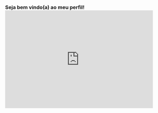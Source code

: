 ###  Seja bem vindo(a) ao meu perfil!  <iframe src="https://giphy.com/embed/l1KVcPPAkovp15Sne" width="480" height="320" frameBorder="0" class="giphy-embed" allowFullScreen>
<!--
**carol-mira/carol-mira** is a ✨ _special_ ✨ repository because its `README.md` (this file) appears on your GitHub profile.

Here are some ideas to get you started:

- 🔭 I’m currently working on ...
- 🌱 I’m currently learning ...
- 👯 I’m looking to collaborate on ...
- 🤔 I’m looking for help with ...
- 💬 Ask me about ...
- 📫 How to reach me: ...
- 😄 Pronouns: ...
- ⚡ Fun fact: ...
-->


